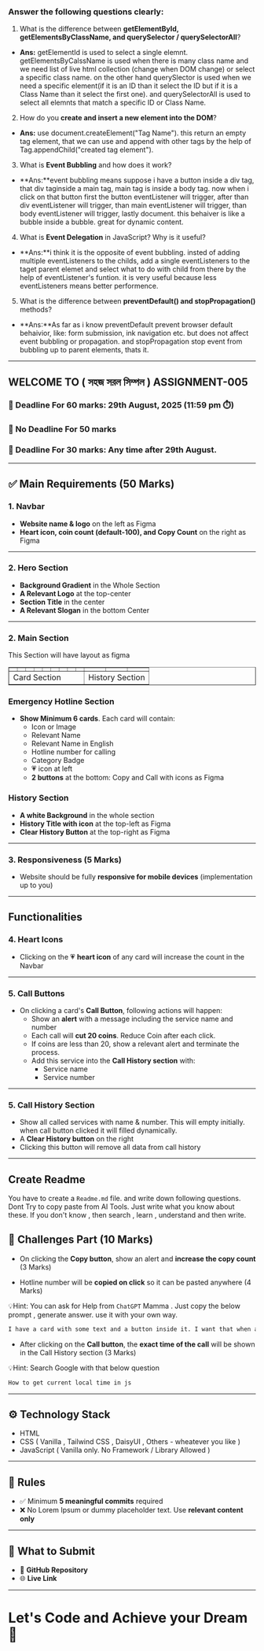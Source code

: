 ### Answer the following questions clearly:

1. What is the difference between **getElementById, getElementsByClassName, and querySelector / querySelectorAll**?

-   **Ans:** getElementId is used to select a single elemnt. getElementsByCalssName is used when there is many class name and we need list of live html collection (change when DOM change) or select a specific class name. on the other hand querySlector is used when we need a specific element(if it is an ID than it select the ID but if it is a Class Name than it select the first one). and querySelectorAll is used to select all elemnts that match a specific ID or Class Name.

2. How do you **create and insert a new element into the DOM**?

-   **Ans:** use document.createElement("Tag Name"). this return an empty tag element, that we can use and append with other tags by the help of Tag.appendChild("created tag element").

3. What is **Event Bubbling** and how does it work?

-   **Ans:**event bubbling means suppose i have a button inside a div tag, that div taginside a main tag, main tag is inside a body tag. now when i click on that button first the button eventListener will trigger, after than div eventListener will trigger, than main eventListener will trigger, than body eventListener will trigger, lastly document. this behaiver is like a bubble inside a bubble. great for dynamic content.

4. What is **Event Delegation** in JavaScript? Why is it useful?

-   **Ans:**i think it is the opposite of event bubbling. insted of adding multiple eventListeners to the childs, add a single eventListeners to the taget parent elemet and select what to do with child from there by the help of eventListener's funtion. it is very useful because less eventListeners means better performence.

5. What is the difference between **preventDefault() and stopPropagation()** methods?

-   **Ans:**As far as i know preventDefault prevent browser default behaivior, like: form submission, ink navigation etc. but does not affect event bubbling or propagation. and stopPropagation stop event from bubbling up to parent elements, thats it.

---

## WELCOME TO ( সহজ সরল সিম্পল ) ASSIGNMENT-005

### 📅 Deadline For 60 marks: 29th August, 2025 (11:59 pm ⏱️)

### 📅 No Deadline For 50 marks

### 📅 Deadline For 30 marks: Any time after 29th August.

---

## ✅ Main Requirements (50 Marks)

### 1. Navbar

-   **Website name & logo** on the left as Figma
-   **Heart icon, coin count (default-100), and Copy Count** on the right as Figma

---

### 2. Hero Section

-   **Background Gradient** in the Whole Section
-   **A Relevant Logo** at the top-center
-   **Section Title** in the center
-   **A Relevant Slogan** in the bottom Center

---

### 2. Main Section

This Section will have layout as figma

<table border=1 width="100%" cellpadding="50">
<tr>
    <td></td>
    <td></td>
    <td></td>
    <td></td>
    <td></td>
    <td></td>
    <td></td>
    <td></td>
    <td></td>
    <td></td>
    <td></td>
    <td></td>
 </tr>
 <tr>
    <td colspan=9 >Card Section</td>
    <td colspan=3>History Section</td>
 </tr>
</table>

### Emergency Hotline Section

-   **Show Minimum 6 cards**. Each card will contain:
    -   Icon or Image
    -   Relevant Name
    -   Relevant Name in English
    -   Hotline number for calling
    -   Category Badge
    -   💗 icon at left
    -   **2 buttons** at the bottom: Copy and Call with icons as Figma

### History Section

-   **A white Background** in the whole section
-   **History Title with icon** at the top-left as Figma
-   **Clear History Button** at the top-right as Figma

---

### 3. Responsiveness (5 Marks)

-   Website should be fully **responsive for mobile devices** (implementation up to you)

---

## Functionalities

### 4. Heart Icons

-   Clicking on the 💗 **heart icon** of any card will increase the count in the Navbar

---

### 5. Call Buttons

-   On clicking a card's **Call Button**, following actions will happen:
    -   Show an **alert** with a message including the service name and number
    -   Each call will **cut 20 coins**. Reduce Coin after each click.
    -   If coins are less than 20, show a relevant alert and terminate the process.
    -   Add this service into the **Call History section** with:
        -   Service name
        -   Service number

---

### 5. Call History Section

-   Show all called services with name & number. This will empty initially. when call button clicked it will filled dynamically.
-   A **Clear History button** on the right
-   Clicking this button will remove all data from call history

---

## Create Readme

You have to create a `Readme.md` file. and write down following questions. Dont Try to copy paste from AI Tools. Just write what you know about these. If you don't know , then search , learn , understand and then write.

## 🧪 Challenges Part (10 Marks)

-   On clicking the **Copy button**, show an alert and **increase the copy count** (3 Marks)

-   Hotline number will be **copied on click** so it can be pasted anywhere (4 Marks)

💡Hint: You can ask for Help from `ChatGPT` Mamma . Just copy the below prompt , generate answer. use it with your own way.

```bash
I have a card with some text and a button inside it. I want that when a user clicks the button, some specific text from the card is copied to the clipboard using JavaScript. Please provide the code and explain it step by step.
```

-   After clicking on the **Call button**, the **exact time of the call** will be shown in the Call History section (3 Marks)

💡Hint: Search Google with that below question

```bash
How to get current local time in js
```

---

## ⚙️ Technology Stack

-   HTML
-   CSS ( Vanilla , Tailwind CSS , DaisyUI , Others - wheatever you like )
-   JavaScript ( Vanilla only. No Framework / Library Allowed )

---

## 📌 Rules

-   ✅ Minimum **5 meaningful commits** required
-   ❌ No Lorem Ipsum or dummy placeholder text. Use **relevant content only**

---

## 🔗 What to Submit

-   📂 **GitHub Repository**
-   🌐 **Live Link**

---

# Let's Code and Achieve your Dream 🎯
